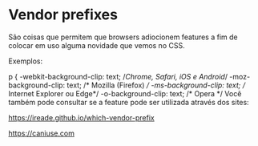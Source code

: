 
# Vendor prefixes 
São coisas que permitem que browsers adiocionem features a fim de colocar em uso alguma novidade que vemos no CSS.

Exemplos:

p {
	-webkit-background-clip: text; /*Chrome, Safari, iOS e Android*/
	-moz-background-clip: text; /* Mozilla (Firefox) */
	-ms-background-clip: text; /* Internet Explorer ou Edge*/
	-o-background-clip: text; /* Opera */
Você também pode consultar se a feature pode ser utilizada através dos sites:

https://ireade.github.io/which-vendor-prefix

https://caniuse.com